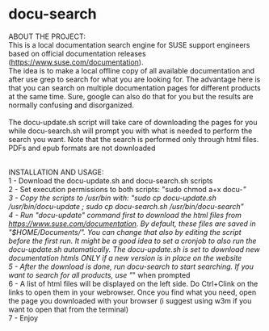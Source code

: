 # docu-search
ABOUT THE PROJECT:<br>
This is a local documentation search engine for SUSE support engineers based on official documentation releases (https://www.suse.com/documentation). <br>
The idea is to make a local offline copy of all available documentation and after use grep to search for what you are looking for. The advantage here is that you can search on multiple documentation pages for different products at the same time. Sure, google can also do that for you but the results are normally confusing and disorganized.<br><br>
The docu-update.sh script will take care of downloading the pages for you while docu-search.sh will prompt you with what is needed to perform the search you want. Note that the search is performed only through html files. PDFs and epub formats are not downloaded<br><br>

INSTALLATION AND USAGE:<br>
1 - Download the docu-update.sh and docu-search.sh scripts<br>
2 - Set execution permissions to both scripts: "sudo chmod a+x docu-*"<br>
3 - Copy the scripts to /usr/bin with: "sudo cp docu-update.sh /usr/bin/docu-update ; sudo cp docu-search.sh /usr/bin/docu-search"<br>
4 - Run "docu-update" command first to download the html files from https://www.suse.com/documentation. By default, these files are saved in "$HOME/Documents/". You can change that also by editing the script before the first run. It might be a good idea to set a cronjob to also run the docu-update.sh automatically. The docu-update.sh is set to download new documentation htmls ONLY if a new version is in place on the website<br>
5 - After the download is done, run docu-search to start searching. If you want to search for all products, use "*" when prompted<br>
6 - A list of html files will be displayed on the left side. Do Ctrl+Clink on the links to open them in your webrowser. Once you find what you need, open the page you downloaded with your browser (i suggest using w3m if you want to open that from the terminal)<br>
7 - Enjoy<br>
